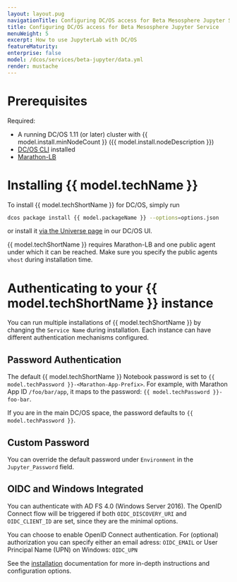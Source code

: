 ```yaml
---
layout: layout.pug
navigationTitle: Configuring DC/OS access for Beta Mesosphere Jupyter Service
title: Configuring DC/OS access for Beta Mesosphere Jupyter Service 
menuWeight: 5
excerpt: How to use JupyterLab with DC/OS
featureMaturity:
enterprise: false
model: /dcos/services/beta-jupyter/data.yml
render: mustache
---
```


# Prerequisites

Required:

- A running DC/OS 1.11 (or later) cluster with {{ model.install.minNodeCount }} ({{ model.install.nodeDescription }})
- [DC/OS CLI](/latest/cli/install/) installed
- [Marathon-LB](/services/marathon-lb/)

# Installing {{ model.techName }}

To install {{ model.techShortName }} for  DC/OS, simply run 

```bash
dcos package install {{ model.packageName }} --options=options.json
```

or install it [via the Universe page](/latest/gui/catalog/) in our DC/OS UI.

{{ model.techShortName }} requires Marathon-LB and one public agent under which it can be reached. Make sure you specify the public agents `vhost` during installation time.

# Authenticating to your {{ model.techShortName }} instance

You can run multiple installations of {{ model.techShortName }} by changing the `Service Name` during installation. Each instance can have different authentication mechanisms configured.

## Password Authentication

The default {{ model.techShortName }} Notebook password is set to `{{ model.techPassword }}-<Marathon-App-Prefix>`. For example, with Marathon App ID `/foo/bar/app`, it maps to the password: `{{ model.techPassword }}-foo-bar`.

If you are in the main DC/OS space, the password defaults to `{{ model.techPassword }}`.

## Custom Password

You can override the default password under `Environment` in the `Jupyter_Password` field.

## OIDC and Windows Integrated 

You can authenticate with AD FS 4.0 (Windows Server 2016). The OpenID Connect flow will be triggered if both `OIDC_DISCOVERY_URI` and `OIDC_CLIENT_ID` are set, since they are the minimal options.

You can choose to enable OpenID Connect authentication. For (optional) authorization you can specify either an email adress: `OIDC_EMAIL` or User Principal Name (UPN) on Windows: `OIDC_UPN`

See the [installation](/services/beta-jupyter/installing/) documentation for more in-depth instructions and configuration options.
